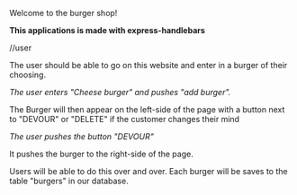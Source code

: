 Welcome to the burger shop!

**This applications is made with express-handlebars**

//user

The user should be able to go on this website and enter in a burger of their choosing.

*The user enters "Cheese burger" and pushes "add burger".*

The Burger will then appear on the left-side of the page with a button next to "DEVOUR" or "DELETE" if the customer changes their mind

*The user pushes the button "DEVOUR"* 

It pushes the burger to the right-side of the page. 

Users will be able to do this over and over. Each burger will be saves to the table "burgers" in our database.
